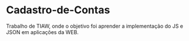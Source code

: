 # Cadastro-de-Contas
Trabalho de TIAW, onde o objetivo foi aprender a implementação do JS e JSON em aplicações da WEB.

